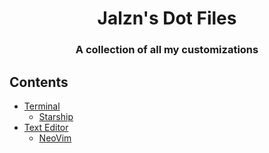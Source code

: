 <div align="center">
  <h1>Jalzn's Dot Files</h1>
  <h3>A collection of all my customizations</h3>
</div>

## Contents
  - [ Terminal ]()
    - [ Starship ]()
  - [ Text Editor ]()
    - [ NeoVim ]()
